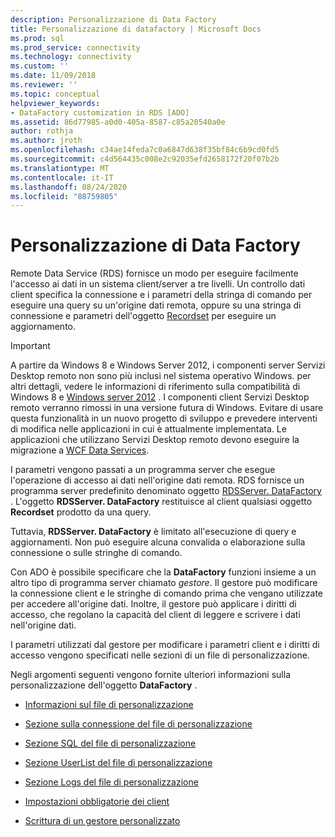 ```yaml
---
description: Personalizzazione di Data Factory
title: Personalizzazione di datafactory | Microsoft Docs
ms.prod: sql
ms.prod_service: connectivity
ms.technology: connectivity
ms.custom: ''
ms.date: 11/09/2018
ms.reviewer: ''
ms.topic: conceptual
helpviewer_keywords:
- DataFactory customization in RDS [ADO]
ms.assetid: 86d77985-a0d0-405a-8587-c85a20540a0e
author: rothja
ms.author: jroth
ms.openlocfilehash: c34ae14feda7c0a6847d638f35bf84c6b9cd0fd5
ms.sourcegitcommit: c4d564435c008e2c92035efd2658172f20f07b2b
ms.translationtype: MT
ms.contentlocale: it-IT
ms.lasthandoff: 08/24/2020
ms.locfileid: "88759805"
---
```

# <a name="datafactory-customization"></a>Personalizzazione di Data Factory
Remote Data Service (RDS) fornisce un modo per eseguire facilmente l'accesso ai dati in un sistema client/server a tre livelli. Un controllo dati client specifica la connessione e i parametri della stringa di comando per eseguire una query su un'origine dati remota, oppure su una stringa di connessione e parametri dell'oggetto [Recordset](../../reference/ado-api/recordset-object-ado.md) per eseguire un aggiornamento.  
  
> [!IMPORTANT]
>  A partire da Windows 8 e Windows Server 2012, i componenti server Servizi Desktop remoto non sono più inclusi nel sistema operativo Windows. per altri dettagli, vedere le informazioni di riferimento sulla compatibilità di Windows 8 e [Windows server 2012](https://www.microsoft.com/download/details.aspx?id=27416) . I componenti client Servizi Desktop remoto verranno rimossi in una versione futura di Windows. Evitare di usare questa funzionalità in un nuovo progetto di sviluppo e prevedere interventi di modifica nelle applicazioni in cui è attualmente implementata. Le applicazioni che utilizzano Servizi Desktop remoto devono eseguire la migrazione a [WCF Data Services](https://go.microsoft.com/fwlink/?LinkId=199565).  
  
 I parametri vengono passati a un programma server che esegue l'operazione di accesso ai dati nell'origine dati remota. RDS fornisce un programma server predefinito denominato oggetto [RDSServer. DataFactory](../../reference/rds-api/datafactory-object-rdsserver.md) . L'oggetto **RDSServer. DataFactory** restituisce al client qualsiasi oggetto **Recordset** prodotto da una query.  
  
 Tuttavia, **RDSServer. DataFactory** è limitato all'esecuzione di query e aggiornamenti. Non può eseguire alcuna convalida o elaborazione sulla connessione o sulle stringhe di comando.  
  
 Con ADO è possibile specificare che la **DataFactory** funzioni insieme a un altro tipo di programma server chiamato *gestore*. Il gestore può modificare la connessione client e le stringhe di comando prima che vengano utilizzate per accedere all'origine dati. Inoltre, il gestore può applicare i diritti di accesso, che regolano la capacità del client di leggere e scrivere i dati nell'origine dati.  
  
 I parametri utilizzati dal gestore per modificare i parametri client e i diritti di accesso vengono specificati nelle sezioni di un file di personalizzazione.  
  
 Negli argomenti seguenti vengono fornite ulteriori informazioni sulla personalizzazione dell'oggetto **DataFactory** .  
  
-   [Informazioni sul file di personalizzazione](./understanding-the-customization-file.md)  
  
-   [Sezione sulla connessione del file di personalizzazione](./customization-file-connect-section.md)  
  
-   [Sezione SQL del file di personalizzazione](./customization-file-sql-section.md)  
  
-   [Sezione UserList del file di personalizzazione](./customization-file-userlist-section.md)  
  
-   [Sezione Logs del file di personalizzazione](./customization-file-logs-section.md)  
  
-   [Impostazioni obbligatorie dei client](./required-client-settings.md)  
  
-   [Scrittura di un gestore personalizzato](./writing-your-own-customized-handler.md)